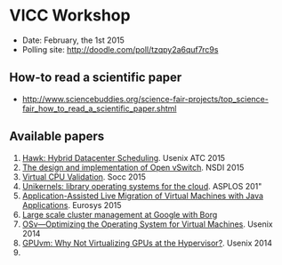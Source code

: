 # VICC Workshop

- Date: February, the 1st 2015
- Polling site: http://doodle.com/poll/tzqpy2a6quf7rc9s

## How-to read a scientific paper

- http://www.sciencebuddies.org/science-fair-projects/top_science-fair_how_to_read_a_scientific_paper.shtml

## Available papers

1. [Hawk: Hybrid Datacenter Scheduling](https://www.usenix.org/system/files/conference/atc15/atc15-paper-delgado.pdf). Usenix ATC 2015
1. [The design and implementation of Open vSwitch](https://www.usenix.org/system/files/conference/nsdi15/nsdi15-paper-pfaff.pdf). NSDI 2015
1. [Virtual CPU Validation](http://delivery.acm.org/10.1145/2820000/2815420/p311-amit.pdf). Socc 2015
1. [Unikernels: library operating systems for the cloud](http://ecee.colorado.edu/~ekeller/classes/fall2013_advsec/papers/unikernels_asplos2013.pdf). ASPLOS 201"
1. [Application-Assisted Live Migration of Virtual Machines with Java Applications](http://dl.acm.org/authorize?N95494). Eurosys 2015
1. [Large scale cluster management at Google with Borg](http://dl.acm.org/authorize?N95407)
1. [OSv—Optimizing the Operating System for Virtual Machines](https://www.usenix.org/system/files/conference/atc14/atc14-paper-kivity.pdf). Usenix 2014
1. [GPUvm: Why Not Virtualizing GPUs at the Hypervisor?](https://www.usenix.org/system/files/conference/atc14/atc14-paper-suzuki.pdf). Usenix 2014
1. 
